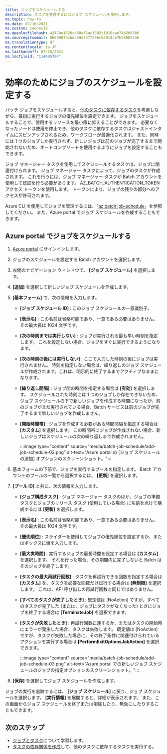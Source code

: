 ```yaml
---
title: ジョブをスケジュールする
description: タスクを管理するにはジョブ スケジュールを使用します。
ms.topic: how-to
ms.date: 07/16/2021
ms.custom: seodec18
ms.openlocfilehash: a247be1826cd68ef2ac1302c1910eae74b2d65b6
ms.sourcegitcommit: 8669087bcbda39e3377296c54014ce7b58909746
ms.translationtype: HT
ms.contentlocale: ja-JP
ms.lasthandoff: 07/18/2021
ms.locfileid: "114405764"
---
```

# <a name="schedule-jobs-for-efficiency"></a>効率のためにジョブのスケジュールを設定する

バッチ ジョブをスケジュールすると、[他のタスクに依存するタスク](batch-task-dependencies.md)を考慮しながら、最初に実行するジョブの優先順位を設定できます。 ジョブをスケジュールすることで、使用するリソースを最小限に抑えることができます。 必要なくなったノードは使用を停止でき、他のタスクに依存するタスクはジャストインタイムにスピンアップされるため、ワークフローが最適化されます。 また、同時には 1 つのジョブしか実行されず、新しいジョブは前のジョブが完了するまで開始されないため、オートコンプリートを使用するようにジョブを設定することもできます。

ジョブ マネージャー タスクを使用してスケジュールするタスクは、ジョブに関連付けられます。 ジョブ マネージャー タスクによって、ジョブのタスクが作成されます。 これを行うには、ジョブ マネージャー タスクが Batch アカウントを使用して認証を行う必要があります。 AZ_BATCH_AUTHENTICATION_TOKEN アクセス トークンを使用します。 トークンにより、ジョブの残りの部分へのアクセスが許可されます。

Azure CLI を使用してジョブを管理するには、「[az batch job-schedule](/cli/azure/batch/job-schedule)」を参照してください。 また、Azure portal でジョブ スケジュールを作成することもできます。

## <a name="schedule-a-job-in-the-azure-portal"></a>Azure portal でジョブをスケジュールする

1. [Azure portal](https://portal.azure.com/) にサインインします。
1. ジョブのスケジュールを設定する Batch アカウントを選択します。
1. 左側のナビゲーション ウィンドウで、 **[ジョブ スケジュール]** を選択します。
1. **[追加]** を選択して新しいジョブ スケジュールを作成します。
1. **[基本フォーム]** で、次の情報を入力します。
   - **[ジョブ スケジュール ID]** : このジョブ スケジュールの一意識別子。
   - **[表示名]** : この名前は省略可能であり、一意である必要はありません。 その最大長は 1024 文字です。
   - **[次の時刻までは実行しない]** : ジョブが実行される最も早い時刻を指定します。 これを設定しない場合、ジョブをすぐに実行できるようになります。
   - **[次の時刻の後には実行しない]** : ここで入力した時刻の後にジョブは実行されません。 時刻を指定しない場合は、繰り返しのジョブ スケジュールが作成されます。これは、明示的に終了するまでアクティブなままになります。
   - **[繰り返し間隔]** : ジョブ間の時間を指定する場合は **[有効]** を選択します。 スケジュールされた時刻には 1 つのジョブしか存在できないため、ジョブ スケジュールの下で新しいジョブを作成する時間になったが、前のジョブがまだ実行されている場合、Batch サービスは前のジョブが完了するまで新しいジョブを作成しません。
   - **[開始時間帯]** : ジョブを作成する必要がある時間間隔を指定する場合は **[カスタム]** を選択します。 この時間帯にジョブが作成されない場合、新しいジョブはスケジュールの次の繰り返しまで作成されません。

     :::image type="content" source="media/batch-job-schedule/add-job-schedule-02.png" alt-text="Azure portal の [ジョブ スケジュールの追加] オプションのスクリーンショット。":::  

1. 基本フォームの下部で、ジョブを実行するプールを指定します。 Batch アカウントのプールの一覧から選択するには、 **[更新]** を選択します。
1. **[プール ID]** と共に、次の情報を入力します。
   - **[ジョブ構成タスク]** : ジョブ マネージャー タスクのほか、ジョブの準備タスクとジョブのリリース タスク (使用している場合) に名前を点けて構成するには **[更新]** を選択します。
   - **[表示名]** : この名前は省略可能であり、一意である必要はありません。 その最大長は 1024 文字です。
   - **[優先順位]** : スライダーを使用してジョブの優先順位を設定するか、またはボックスに値を入力します。
   - **[最大実時間]** : 実行するジョブの最長時間を設定する場合は **[カスタム]** を選択します。 それを行った場合、その期間内に完了しないと Batch はそのジョブを終了します。
   - **[タスクの最大再試行回数]** : タスクを再試行できる回数を指定する場合は **[カスタム]** を、タスクを必要な回数だけ試行する場合は **[無制限]** を選択します。 これは、API 呼び出しの再試行回数と同じではありません。
   - **[すべてのタスクが完了したとき]** : 既定値は [NoAction] ですが、すべてのタスクが完了した (または、ジョブにタスクがなくなった) ときにジョブを終了する場合は **[TerminateJob]** を選択できます。
   - **[タスクが失敗したとき]** : 再試行回数に達するか、またはタスクの開始時にエラーが発生した場合、タスクは失敗します。 既定値は [NoAction] ですが、タスクが失敗した場合に、その終了条件に関連付けられているアクションを実行する場合は **[PerformExitOptionsJobAction]** を選択できます。

     :::image type="content" source="media/batch-job-schedule/add-job-schedule-03.png" alt-text="Azure portal での新しいジョブ スケジュールのジョブの指定オプションのスクリーンショット。":::

1. **[保存]** を選択してジョブ スケジュールを作成します。

ジョブの実行を追跡するには、 **[ジョブ スケジュール]** に戻り、ジョブ スケジュールを選択します。 **[実行情報]** を展開すると、詳細が表示されます。 また、この画面からジョブ スケジュールを終了または削除したり、無効にしたりすることもできます。

## <a name="next-steps"></a>次のステップ

- [ジョブとタスク](jobs-and-tasks.md)について学習します。
- [タスクの依存関係を作成](batch-task-dependencies.md)して、他のタスクに依存するタスクを実行する。
